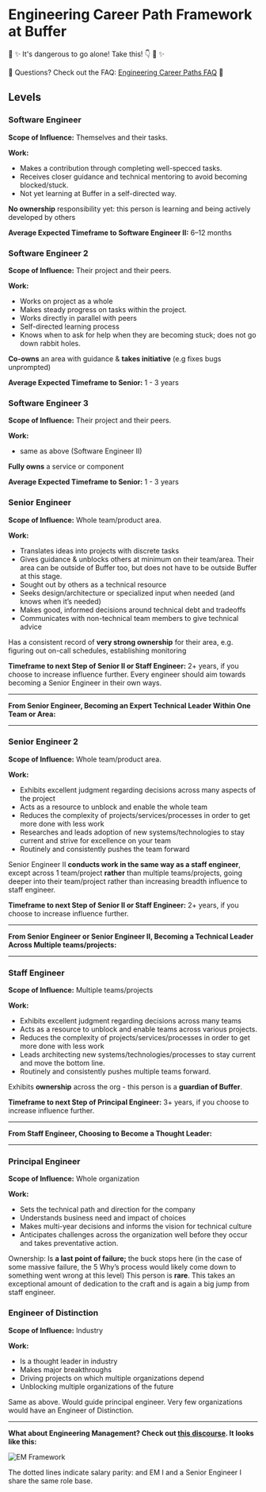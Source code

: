 # Engineering Career Path Framework at Buffer
🌟 ✨  It's dangerous to go alone! Take this! 👇 🌟 ✨ 

💫 Questions? Check out the FAQ: [Engineering Career Paths FAQ](/engineering-management/career-path-framework-faq.md) 💫 

## Levels

### Software Engineer
**Scope of Influence:** Themselves and their tasks. 

**Work:**
* Makes a contribution through completing well-specced tasks. 
* Receives closer guidance and technical mentoring to avoid becoming blocked/stuck. 
* Not yet learning at Buffer in a self-directed way.

**No ownership** responsibility yet: this person is learning and being actively developed by others 

**Average Expected Timeframe to Software Engineer II:** 6–12 months

### Software Engineer 2
**Scope of Influence:** Their project and their peers. 

**Work:**
* Works on project as a whole 
* Makes steady progress on tasks within the project. 
* Works directly in parallel with peers 
* Self-directed learning process
* Knows when to ask for help when they are becoming stuck; does not go down rabbit holes.

**Co-owns** an area with guidance & **takes initiative** (e.g fixes bugs unprompted)

**Average Expected Timeframe to Senior:** 1 - 3 years 

### Software Engineer 3
**Scope of Influence:** Their project and their peers.

**Work:**
* same as above (Software Engineer II)

**Fully owns** a service or component

**Average Expected Timeframe to Senior:** 1 - 3 years 

### Senior Engineer
**Scope of Influence:** Whole team/product area.

**Work:**
* Translates ideas into projects with discrete tasks
* Gives guidance & unblocks others at minimum on their team/area. Their area can be outside of Buffer too, but does not have to be outside Buffer at this stage.
* Sought out by others as a technical resource
* Seeks design/architecture or specialized input when needed (and knows when it’s needed)
* Makes good, informed decisions around technical debt and tradeoffs
* Communicates with non-technical team members to give technical advice

Has a consistent record of **very strong ownership** for their area, e.g. figuring out on-call schedules, establishing monitoring 

**Timeframe to next Step of Senior II or Staff Engineer:** 2+ years, if you choose to increase influence further.
Every engineer should aim towards becoming a Senior Engineer in their own ways.

---
**From Senior Engineer, Becoming an Expert Technical Leader Within One Team or Area:**

---

### Senior Engineer 2
**Scope of Influence:** Whole team/product area.

**Work:**
* Exhibits excellent judgment regarding decisions across many aspects of the project
* Acts as a resource to unblock and enable the whole team
* Reduces the complexity of projects/services/processes in order to get more done with less work
* Researches and leads adoption of new systems/technologies to stay current and strive for excellence on your team
* Routinely and consistently pushes the team forward

Senior Engineer II **conducts work in the same way as a staff engineer**, except across 1 team/project **rather** than multiple teams/projects, going deeper into their team/project rather than increasing breadth influence to staff engineer. 

**Timeframe to next Step of Senior II or Staff Engineer:** 2+ years, if you choose to increase influence further.

---
**From Senior Engineer or Senior Engineer II, Becoming a Technical Leader Across Multiple teams/projects:**

---

### Staff Engineer
**Scope of Influence:** Multiple teams/projects

**Work:**
* Exhibits excellent judgment regarding decisions across many teams
* Acts as a resource to unblock and enable teams across various projects.
* Reduces the complexity of projects/services/processes in order to get more done with less work
* Leads architecting new systems/technologies/processes to stay current and move the bottom line.
* Routinely and consistently pushes multiple teams forward.

Exhibits **ownership** across the org - this person is a **guardian of Buffer**.

**Timeframe to next Step of Principal Engineer:** 3+ years, if you choose to increase influence further.  

---
**From Staff Engineer, Choosing to Become a Thought Leader:**

---

### Principal Engineer
**Scope of Influence:** Whole organization

**Work:**
* Sets the technical path and direction for the company 
* Understands business need and impact of choices 
* Makes multi-year decisions and informs the vision for technical culture 
* Anticipates challenges across the organization well before they occur and takes preventative action.

Ownership: Is **a last point of failure;** the buck stops here (in the case of some massive failure, the 5 Why’s process would likely come down to something went wrong at this level)
This person is **rare**. This takes an exceptional amount of dedication to the craft and is again a big jump from staff engineer.

### Engineer of Distinction
**Scope of Influence:** Industry

**Work:**
* Is a thought leader in industry
* Makes major breakthroughs 
* Driving projects on which multiple organizations depend
* Unblocking multiple organizations of the future 

Same as above. Would guide principal engineer. Very few organizations would have an Engineer of Distinction.

---

**What about Engineering Management? Check out [this discourse](https://discourse.buffer.com/t/sharing-clarity-on-how-ems-fit-in-the-career-framework/4453). It looks like this:**

![EM Framework](http://hi.buffer.com/0x3G1w2D090p/download/Image%202018-07-05%20at%202.23.20%20PM.png)

The dotted lines indicate salary parity: and EM I and a Senior Engineer I share the same role base.